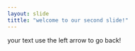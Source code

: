 ```yaml
---
layout: slide
tittle: "welcome to our second slide!"
---
```

your text 
use the left arrow to go back!
